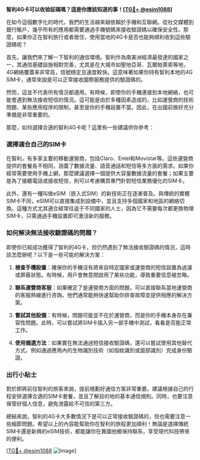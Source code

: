 **智利4G卡可以收验証碼嗎？這是你應該知道的事！[[TG💪+ @esim1088](https://t.me/s/esim1088)]**

在如今這個數字化的時代，我們的生活越來越依賴於手機和互聯網。從社交媒體到銀行賬戶，幾乎所有的應用都需要通過手機號碼來接收驗證碼以確保安全性。那麼，如果你正在智利旅行或者居住，使用當地的4G卡是否也能夠順利收到這些驗證碼呢？

首先，讓我們來了解一下智利的通信環境。智利作為南美洲經濟最發達的國家之一，其通信基礎設施相對完善，尤其是在大城市如聖地亞哥、瓦爾帕萊索等地，4G網絡覆蓋率非常高，信號穩定且速度較快。這意味著如果你持有智利本地的4G SIM卡，通常來說是可以正常接收國際服務提供的驗證碼的。

然而，這並不代表所有情況都適用。有時候，即使你的手機連接到本地網絡，也可能會遇到無法接收短信的情況。這可能是由於多種因素造成的，比如運營商的技術問題、某些應用程序的限制，甚至是你的手機設置不當。因此，在出國前做好充分準備是非常重要的。

那麼，如何選擇合適的智利4G卡呢？這里有一些建議供你參考：

### 選擇適合自己的SIM卡

在智利，有多家主要的移動運營商，包括Claro、Entel和Movistar等。這些運營商提供的套餐各不相同，涵蓋了數據流量、語音通話和短信等多方面的需求。如果你經常需要使用手機上網，那麼建議選擇一個提供大容量數據流量的套餐；如果主要是為了接聽電話或接收短信，則可以考慮購買專門針對短信業務優化的SIM卡。

此外，還有一種叫做eSIM（嵌入式SIM）的新技術正在逐漸普及。與傳統的實體SIM卡不同，eSIM可以直接集成到設備中，並且支持多個國家和地區的網絡切換。這種方式尤其適合經常往返于不同國家的人士，因為它不需要每次都更換物理SIM卡，只需通過手機設置即可激活新的服務。

### 如何解決無法接收驗證碼的問題？

即使你已經成功獲得了智利的4G卡，但仍然遇到了無法接收驗證碼的情況，這時該怎麼辦呢？以下是一些可能的解決方案：

1. **檢查手機設置**：確保你的手機沒有將來自特定國家或運營商的短信設置為過濾或屏蔽狀態。有時候，用戶會無意間啟用了某些功能，導致重要信息被忽略。

2. **聯系運營商客服**：如果確定了是運營商方面的問題，可以直接聯系當地運營商的客服熱線進行咨詢。他們通常能夠快速幫助你排查故障並提供相應的解決方案。

3. **嘗試其他設備**：有時候，問題可能並不在於運營商，而是你的手機本身存在兼容性問題。此時，可以嘗試將SIM卡插入另一部手機中測試，看看是否能正常工作。

4. **使用備選方法**：如果實在無法通過短信接收驗證碼，還可以嘗試使用其他替代方式，例如通過應用內的生物識別技術（如指紋識別或面部識別）完成身份驗證。

### 出行小貼士

對於即將前往智利的旅客來說，提前規劃好通信方案非常重要。建議根據自己的行程安排選擇合適的SIM卡套餐，並且了解目的地的基本通信規則。同時，也要注意保管好個人信息，避免泄露給不可信的第三方。

總結來說，智利的4G卡大多數情況下是可以正常接收驗證碼的，但也需要注意一些細節問題。希望以上的內容能幫助你在智利的旅程更加順利！無論是選擇傳統SIM卡還是新興的eSIM技術，都能讓你在異國他鄉保持聯系，享受現代科技帶來的便利。

[[TG💪+ @esim1088](https://t.me/s/esim1088) ![Image](https://i.postimg.cc/4NQfJmqS/Snipaste-2025-05-13-00-14-12.png)]